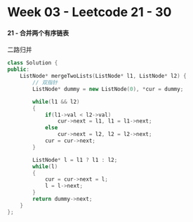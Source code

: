 <!--
 * @Description: 
 * @Versions: 
 * @Author: Vernon Cui
 * @Github: https://github.com/vernon97
 * @Date: 2020-11-20 21:48:53
 * @LastEditors: Vernon Cui
 * @LastEditTime: 2020-11-20 22:09:17
 * @FilePath: /Leetcode-notes/week03.md
-->
# Week 03 - Leetcode 21 - 30

#### 21 - 合并两个有序链表
二路归并

```cpp
class Solution {
public:
    ListNode* mergeTwoLists(ListNode* l1, ListNode* l2) {
        // 双指针 
        ListNode* dummy = new ListNode(0), *cur = dummy;

        while(l1 && l2)
        {
            if(l1->val < l2->val)
                cur->next = l1, l1 = l1->next;
            else
                cur->next = l2, l2 = l2->next;
            cur = cur->next;
        }

        ListNode* l = l1 ? l1 : l2;
        while(l)
        {
            cur = cur->next = l;
            l = l->next;
        }
        return dummy->next;
    }
};
```